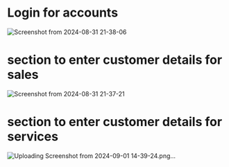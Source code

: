 # Login for accounts 


![Screenshot from 2024-08-31 21-38-06](https://github.com/user-attachments/assets/afa40ca2-1fc3-4fba-9333-d6832d2e4693)


# section to enter customer details for sales


![Screenshot from 2024-08-31 21-37-21](https://github.com/user-attachments/assets/34f3f782-4a14-4457-9a24-f1ab8dd83b97)

# section to enter customer details for services

![Uploading Screenshot from 2024-09-01 14-39-24.png…]()
